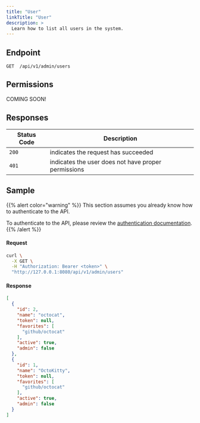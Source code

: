 ```yaml
---
title: "User"
linkTitle: "User"
description: >
  Learn how to list all users in the system.
---
```


## Endpoint

```
GET  /api/v1/admin/users
```

## Permissions

COMING SOON!

## Responses

| Status Code | Description                                         |
| ----------- | --------------------------------------------------- |
| `200`       | indicates the request has succeeded                 |
| `401`       | indicates the user does not have proper permissions |

## Sample

{{% alert color="warning" %}}
This section assumes you already know how to authenticate to the API.

To authenticate to the API, please review the [authentication documentation](/docs/api/authentication).
{{% /alert %}}

#### Request

```sh
curl \
  -X GET \
  -H "Authorization: Bearer <token>" \
  "http://127.0.0.1:8080/api/v1/admin/users"
```

#### Response

```json
[
  {
    "id": 2,
    "name": "octocat",
    "token": null,
    "favorites": [
      "github/octocat"
    ],
    "active": true,
    "admin": false
  },
  {
    "id": 1,
    "name": "OctoKitty",
    "token": null,
    "favorites": [
      "github/octocat"
    ],
    "active": true,
    "admin": false
  }
]
```
